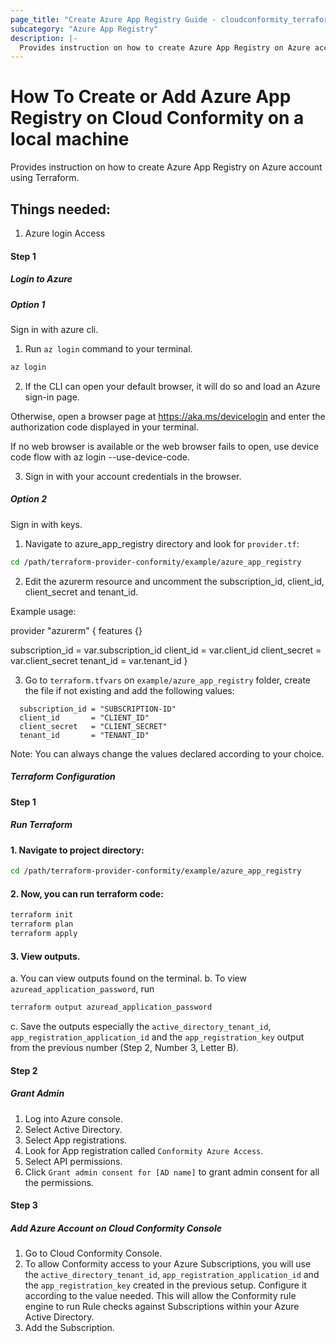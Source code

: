 ```yaml
---
page_title: "Create Azure App Registry Guide - cloudconformity_terraform"
subcategory: "Azure App Registry"
description: |-
  Provides instruction on how to create Azure App Registry on Azure account using Terraform.
---
```


# How To Create or Add Azure App Registry on Cloud Conformity on a local machine
Provides instruction on how to create Azure App Registry on Azure account using Terraform.

## Things needed:
1. Azure login Access

#### Step 1

##### Login to Azure

##### Option 1
Sign in with azure cli.
1. Run `az login` command to your terminal.
```sh
az login
```
2. If the CLI can open your default browser, it will do so and load an Azure sign-in page.

Otherwise, open a browser page at https://aka.ms/devicelogin and enter the authorization code displayed in your terminal.

If no web browser is available or the web browser fails to open, use device code flow with az login --use-device-code.

3. Sign in with your account credentials in the browser.

##### Option 2
Sign in with keys.
1. Navigate to azure_app_registry directory and look for `provider.tf`:
```sh
cd /path/terraform-provider-conformity/example/azure_app_registry
```
2. Edit the azurerm resource and uncomment the subscription_id, client_id, client_secret and tenant_id.
   
Example usage: 

provider "azurerm" {
  features {}

  subscription_id = var.subscription_id
  client_id       = var.client_id
  client_secret   = var.client_secret
  tenant_id       = var.tenant_id
}

3. Go to `terraform.tfvars` on `example/azure_app_registry` folder, create the file if not existing and add the following values:

```
  subscription_id = "SUBSCRIPTION-ID"
  client_id       = "CLIENT_ID"
  client_secret   = "CLIENT_SECRET"
  tenant_id       = "TENANT_ID"
```
Note: You can always change the values declared according to your choice.


##### Terraform Configuration

#### Step 1

##### Run Terraform

#### 1. Navigate to project directory:
```sh
cd /path/terraform-provider-conformity/example/azure_app_registry
```
#### 2. Now, you can run terraform code:
```sh
terraform init
terraform plan
terraform apply
```
#### 3. View outputs.
a. You can view outputs found on the terminal.
b. To view `azuread_application_password`, run
```sh
terraform output azuread_application_password
```
c. Save the outputs especially the `active_directory_tenant_id`, `app_registration_application_id` and the `app_registration_key` output from the previous number (Step 2, Number 3, Letter B).

#### Step 2

##### Grant Admin 
1. Log into Azure console.
2. Select Active Directory.
3. Select App registrations.
4. Look for App registration called `Conformity Azure Access`.
5. Select API permissions.
6. Click `Grant admin consent for [AD name]` to grant admin consent for all the permissions.

#### Step 3

##### Add Azure Account on Cloud Conformity Console
1. Go to Cloud Conformity Console.
2. To allow Conformity access to your Azure Subscriptions, you will use the `active_directory_tenant_id`, `app_registration_application_id` and the `app_registration_key` created in the previous setup. Configure it according to the value needed. This will allow the Conformity rule engine to run Rule checks against Subscriptions within your Azure Active Directory.
3. Add the Subscription.